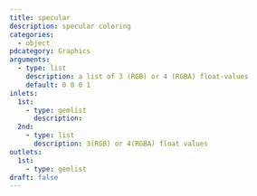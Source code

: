 ```yaml
---
title: specular
description: specular coloring
categories:
  - object
pdcategory: Graphics
arguments:
  - type: list
    description: a list of 3 (RGB) or 4 (RGBA) float-values
    default: 0 0 0 1
inlets:
  1st:
    - type: gemlist
      description:
  2nd:
    - type: list
      description: 3(RGB) or 4(RGBA) float values
outlets:
  1st:
    - type: gemlist
draft: false
---
```

